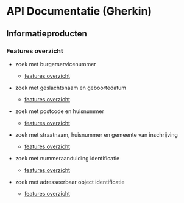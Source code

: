 # API Documentatie (Gherkin)

## Informatieproducten

### Features overzicht

- zoek met burgerservicenummer
    - [features overzicht](../../features/zoeken/met-burgerservicenummer/overzicht.feature)

- zoek met geslachtsnaam en geboortedatum
    - [features overzicht](../../features/zoeken/met-geslachtsnaam-en-geboortedatum/overzicht.feature)

- zoek met postcode en huisnummer
    - [features overzicht](../../features/zoeken/met-postcode-en-huisnummer/overzicht.feature)

- zoek met straatnaam, huisnummer en gemeente van inschrijving
    - [features overzicht](../../features/zoeken/met-straatnaam-huisnummer-en-gemeente-van-inschrijving/overzicht.feature)

- zoek met nummeraanduiding identificatie
    - [features overzicht](../../features/zoeken/met-nummeraanduiding-identificatie/overzicht.feature)

- zoek met adresseerbaar object identificatie
    - [features overzicht](../../features/zoeken/met-adresseerbaar-object-identificatie/overzicht.feature)




